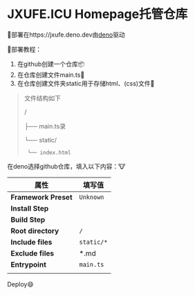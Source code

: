 # JXUFE.ICU Homepage托管仓库

🥰部署在https://jxufe.deno.dev由[deno](https://deno.com)驱动

🥸部署教程：

1. 在github创建一个仓库📦
2. 在仓库创建文件main.ts🎊
3. 在仓库创建文件夹static用于存储html、(css)文件🎉

> 文件结构如下
>
> /
> 
> ├── main.ts录
> 
> └── static/
> 
>      └── index.html

在deno选择github仓库，填入以下内容：🐮

| 属性                 | 填写值     |
| -------------------- | ---------- |
| **Framework Preset** | `Unknown`  |
| **Install Step**     |            |
| **Build Step**       |            |
| **Root directory**   | `/`        |
| **Include files**    | `static/*` |
| **Exclude files**    | *.md       |
| **Entrypoint**       | `main.ts`  |
|                      |            |

Deploy😄
